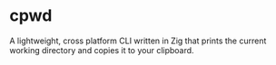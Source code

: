 # cpwd
A lightweight, cross platform CLI written in Zig that prints the current working directory and copies it to your clipboard.
